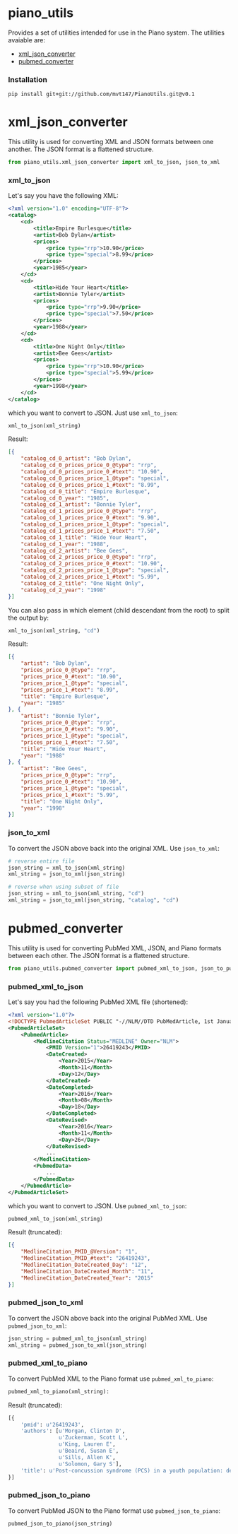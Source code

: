 # piano_utils
Provides a set of utilities intended for use in the Piano system. The utilities avaiable are:
* [xml_json_converter](#xml_json_converter)
* [pubmed_converter](#pubmed_converter)
### Installation
```
pip install git+git://github.com/mvt147/PianoUtils.git@v0.1
```

# xml_json_converter
This utility is used for converting XML and JSON formats between one another. The JSON format is a flattened structure.
```python
from piano_utils.xml_json_converter import xml_to_json, json_to_xml
```

### xml_to_json
Let's say you have the following XML:
```xml
<?xml version="1.0" encoding="UTF-8"?>
<catalog>
    <cd>
        <title>Empire Burlesque</title>
        <artist>Bob Dylan</artist>
        <prices>
            <price type="rrp">10.90</price>
            <price type="special">8.99</price>
        </prices>
        <year>1985</year>
    </cd>
    <cd>
        <title>Hide Your Heart</title>
        <artist>Bonnie Tyler</artist>
        <prices>
            <price type="rrp">9.90</price>
            <price type="special">7.50</price>
        </prices>
        <year>1988</year>
    </cd>
    <cd>
        <title>One Night Only</title>
        <artist>Bee Gees</artist>
        <prices>
            <price type="rrp">10.90</price>
            <price type="special">5.99</price>
        </prices>
        <year>1998</year>
    </cd>
</catalog>
```
which you want to convert to JSON. Just use ```xml_to_json```:
```python
xml_to_json(xml_string)
```

Result:
```json
[{
    "catalog_cd_0_artist": "Bob Dylan",
    "catalog_cd_0_prices_price_0_@type": "rrp",
    "catalog_cd_0_prices_price_0_#text": "10.90",
    "catalog_cd_0_prices_price_1_@type": "special",
    "catalog_cd_0_prices_price_1_#text": "8.99",
    "catalog_cd_0_title": "Empire Burlesque",
    "catalog_cd_0_year": "1985",
    "catalog_cd_1_artist": "Bonnie Tyler",
    "catalog_cd_1_prices_price_0_@type": "rrp",
    "catalog_cd_1_prices_price_0_#text": "9.90",
    "catalog_cd_1_prices_price_1_@type": "special",
    "catalog_cd_1_prices_price_1_#text": "7.50",
    "catalog_cd_1_title": "Hide Your Heart",
    "catalog_cd_1_year": "1988",
    "catalog_cd_2_artist": "Bee Gees",
    "catalog_cd_2_prices_price_0_@type": "rrp",
    "catalog_cd_2_prices_price_0_#text": "10.90",
    "catalog_cd_2_prices_price_1_@type": "special",
    "catalog_cd_2_prices_price_1_#text": "5.99",
    "catalog_cd_2_title": "One Night Only",
    "catalog_cd_2_year": "1998"
}]
```
You can also pass in which element (child descendant from the root) to split the output by:
```python
xml_to_json(xml_string, "cd")
```
Result:
```json
[{
    "artist": "Bob Dylan",
    "prices_price_0_@type": "rrp",
    "prices_price_0_#text": "10.90",
    "prices_price_1_@type": "special",
    "prices_price_1_#text": "8.99",
    "title": "Empire Burlesque",
    "year": "1985"
}, {
    "artist": "Bonnie Tyler",
    "prices_price_0_@type": "rrp",
    "prices_price_0_#text": "9.90",
    "prices_price_1_@type": "special",
    "prices_price_1_#text": "7.50",
    "title": "Hide Your Heart",
    "year": "1988"
}, {
    "artist": "Bee Gees",
    "prices_price_0_@type": "rrp",
    "prices_price_0_#text": "10.90",
    "prices_price_1_@type": "special",
    "prices_price_1_#text": "5.99",
    "title": "One Night Only",
    "year": "1998"
}]
```

### json_to_xml
To convert the JSON above back into the original XML. Use ```json_to_xml```:
```python
# reverse entire file
json_string = xml_to_json(xml_string)
xml_string = json_to_xml(json_string)

# reverse when using subset of file
json_string = xml_to_json(xml_string, "cd")
xml_string = json_to_xml(json_string, "catalog", "cd")
```
# pubmed_converter
This utility is used for converting PubMed XML, JSON, and Piano formats between each other. The JSON format is a flattened structure.
```python
from piano_utils.pubmed_converter import pubmed_xml_to_json, json_to_pubmed_xml, pubmed_xml_to_piano, pubmed_json_to_piano
```
### pubmed_xml_to_json
Let's say you had the following PubMed XML file (shortened):
```xml
<?xml version="1.0"?>
<!DOCTYPE PubmedArticleSet PUBLIC "-//NLM//DTD PubMedArticle, 1st January 2017//EN" "https://dtd.nlm.nih.gov/ncbi/pubmed/out/pubmed_170101.dtd">
<PubmedArticleSet>
    <PubmedArticle>
        <MedlineCitation Status="MEDLINE" Owner="NLM">
            <PMID Version="1">26419243</PMID>
            <DateCreated>
                <Year>2015</Year>
                <Month>11</Month>
                <Day>12</Day>
            </DateCreated>
            <DateCompleted>
                <Year>2016</Year>
                <Month>08</Month>
                <Day>18</Day>
            </DateCompleted>
            <DateRevised>
                <Year>2016</Year>
                <Month>11</Month>
                <Day>26</Day>
            </DateRevised>
            ...
        </MedlineCitation>
        <PubmedData>
            ...
        </PubmedData>
    </PubmedArticle>
</PubmedArticleSet>
```
which you want to convert to JSON. Use ```pubmed_xml_to_json```:
```python
pubmed_xml_to_json(xml_string)
```
Result (truncated):
```json
[{
    "MedlineCitation_PMID_@Version": "1",
    "MedlineCitation_PMID_#text": "26419243",
    "MedlineCitation_DateCreated_Day": "12",
    "MedlineCitation_DateCreated_Month": "11",
    "MedlineCitation_DateCreated_Year": "2015"
}]
```
### pubmed_json_to_xml
To convert the JSON above back into the original PubMed XML. Use ```pubmed_json_to_xml```:
```python
json_string = pubmed_xml_to_json(xml_string)
xml_string = pubmed_json_to_xml(json_string)
```
### pubmed_xml_to_piano
To convert PubMed XML to the Piano format use ```pubmed_xml_to_piano```:
```python
pubmed_xml_to_piano(xml_string):
```
Result (truncated):
```python
[{
    'pmid': u'26419243',
    'authors': [u'Morgan, Clinton D',
                u'Zuckerman, Scott L',
                u'King, Lauren E',
                u'Beaird, Susan E',
                u'Sills, Allen K',
                u'Solomon, Gary S'],
    'title': u'Post-concussion syndrome (PCS) in a youth population: defining the diagnostic value and cost-utility of brain imaging.',
}]
```
### pubmed_json_to_piano
To convert PubMed JSON to the Piano format use ```pubmed_json_to_piano```:
```python
pubmed_json_to_piano(json_string)
```